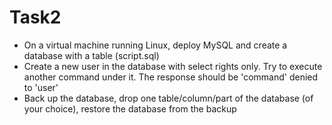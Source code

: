 # Task2
* On a virtual machine running Linux, deploy MySQL and create a database with a table (script.sql)
* Create a new user in the database with select rights only. Try to execute another command under it. The response should be 'command' denied to 'user'
* Back up the database, drop one table/column/part of the database (of your choice), restore the database from the backup
